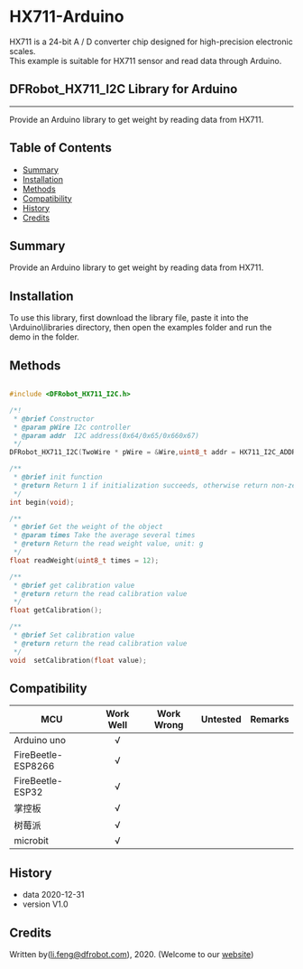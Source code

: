 # HX711-Arduino
HX711 is a 24-bit A / D converter chip designed for high-precision electronic scales.<br>
This example is suitable for HX711 sensor and read data through Arduino.<br>


## DFRobot_HX711_I2C Library for Arduino
---------------------------------------------------------

Provide an Arduino library to get weight by reading data from HX711.

## Table of Contents

* [Summary](#summary)
* [Installation](#installation)
* [Methods](#methods)
* [Compatibility](#compatibility)
* [History](#history)
* [Credits](#credits)

## Summary

Provide an Arduino library to get weight by reading data from HX711.

## Installation

To use this library, first download the library file, paste it into the \Arduino\libraries directory, then open the examples folder and run the demo in the folder.

## Methods

```C++

#include <DFRobot_HX711_I2C.h>

/*!
 * @brief Constructor 
 * @param pWire I2c controller
 * @param addr  I2C address(0x64/0x65/0x660x67)
 */
DFRobot_HX711_I2C(TwoWire * pWire = &Wire,uint8_t addr = HX711_I2C_ADDR);

/**
 * @brief init function
 * @return Return 1 if initialization succeeds, otherwise return non-zero and error code.
 */
int begin(void);

/**
 * @brief Get the weight of the object
 * @param times Take the average several times
 * @return Return the read weight value, unit: g
 */
float readWeight(uint8_t times = 12);

/**
 * @brief get calibration value 
 * @return return the read calibration value
 */
float getCalibration();

/**
 * @brief Set calibration value
 * @return return the read calibration value
 */
void  setCalibration(float value);


```

## Compatibility

MCU                | Work Well    | Work Wrong   | Untested    | Remarks
------------------ | :----------: | :----------: | :---------: | -----
Arduino uno        |      √       |              |             | 
FireBeetle-ESP8266        |      √       |              |             | 
FireBeetle-ESP32        |      √       |              |             | 
掌控板        |      √       |              |             | 
树莓派        |      √       |              |             | 
microbit        |      √       |              |             | 



## History

- data 2020-12-31
- version V1.0


## Credits

Written by(li.feng@dfrobot.com), 2020. (Welcome to our [website](https://www.dfrobot.com/))
